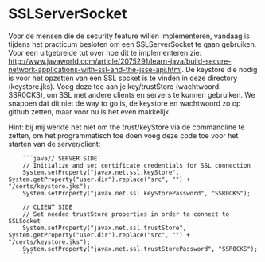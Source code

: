 # SSLServerSocket
Voor de mensen die de security feature willen implementeren, vandaag is tijdens het practicum besloten om een SSLServerSocket te gaan gebruiken. Voor een uitgebreide tut over hoe dit te implementeren zie: http://www.javaworld.com/article/2075291/learn-java/build-secure-network-applications-with-ssl-and-the-jsse-api.html. De keystore die nodig is voor het opzetten van een SSL socket is te vinden in deze directory (keystore.jks). Voeg deze toe aan je key/trustStore (wachtwoord: SSR0CKS), om SSL met andere clients en servers te kunnen gebruiken. We snappen dat dit niet de way to go is, de keystore en wachtwoord zo op github zetten, maar voor nu is het even makkelijk.

Hint: bij mij werkte het niet om the trust/keyStore via de commandline te zetten, om het programmatisch toe doen voeg deze code toe voor het starten van de server/client:

        ```java// SERVER SIDE
        // Initialize and set certificate credentials for SSL connection
        System.setProperty("javax.net.ssl.keyStore", System.getProperty("user.dir").replace("src", "") + "/certs/keystore.jks");
        System.setProperty("javax.net.ssl.keyStorePassword", "SSR0CKS");

        // CLIENT SIDE
        // Set needed trustStore properties in order to connect to SSLSocket
        System.setProperty("javax.net.ssl.trustStore", System.getProperty("user.dir").replace("src", "") + "/certs/keystore.jks");
        System.setProperty("javax.net.ssl.trustStorePassword", "SSR0CKS");
        ```